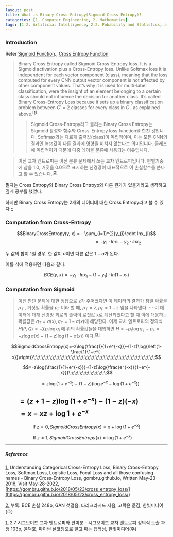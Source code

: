 ```yaml
---
layout: post
title: What is Binary Cross Entropy(Sigmoid Cross-Entropy)?
categories: [1. Computer Engineering, 2. Mathematics]
tags: [1.2. Artificial Intelligence, 2.2. Pobability and Statistics, a.b. Regression Problem]
---
```


### Introduction

Refer [Sigmoid Function](https://maizer2.github.io/1.%20computer%20engineering/2022/05/19/sigmoid-function.html)., [Cross Entropy Function](https://maizer2.github.io/1.%20computer%20engineering/2.%20mathematics/2022/05/15/Cross-Entropy.html)

> Binary Cross Entropy called Sigmoid Cross-Entropy loss. It is a Sigmoid activation plus a Cross-Entropy loss. Unlike Softmax loss it is independent for each vector component (class), meaning that the loss computed for every CNN output vector component is not affected by other component values. That’s why it is used for multi-label classification, were the insight of an element belonging to a certain class should not influence the decision for another class. It’s called Binary Cross-Entropy Loss because it sets up a binary classification problem between $C′=2$ classes for every class in $C$ , as explained above.<sup><a href="#footnote_1_1" name="footnote_1_2">[1]</a></sup>
>> Sigmoid Cross-Entropy라고 불리는 Binary Cross Entropy는 Sigmoid 활성화 함수와 Cross-Entropy loss function을 합친 것입니다. Softmax와는 다르게 출력값(class)이 독립적이며, 이는 모든 CNN의 결과인 loss값이 다른 결과에 영향을 미치지 않는다는 의미입니다. 클래스에 독립적이기 때문에 다중 레이블 분류에 사용되는 이유입니다.

> 이진 교차 엔트로피는 이진 분류 문제에서 쓰는 교차 엔트로피입니다. 판별기중에 참을 1.0, 거짓을 0.0으로 표시하는 신경망이 대표적으로 이 손실함수를 쓴다고 할 수 있습니다.<sup><a href="#footnote_2_1" name="footnote_2_2">[2]</a></sup>

필자는 Cross Entropy와 Binary Cross Entroyp와 다른 뭔가가 있을거라고 생각하고 깊게 공부를 했었다.

하지만 Binary Cross Entropy는 2개의 데이터데 대한 Cross Entropy라고 볼 수 있다 ;;

### Computation from Cross-Entropy

$$BinaryCrossEntropy(y, x) = - \sum_{i=1}^{2}y_{i}\cdot lnx_{i}$$
$$\;\;\;\;\;\;\;\;\;\;\;\;\;\;\;\;\;\;\;\;\;\;\;\;\;\;\;\;\;\;\;\;\;\;\;\;\;\;\;\;\;\;\;\;\;\;\;\;\;\;\;\;\;\;\ = - y_{1}\cdot lnx_{1} - y_{2}\cdot lnx_{2}$$

두 값의 합이 1일 경우, 한 값이 $a$이면 다른 값은 $1 - a$가 된다.

이를 식에 적용하면 다음과 같다.

$$BCE(y, x) = - y_{1}\cdot lnx_{1} - (1 - y_{1})\cdot ln(1 - x_{1})$$

### Computation from Sigmoid

> 이진 판단 문제에 대한 정답으로 z가 주어졌다면 이 데이터의 결과가 참일 확률을 $p_{T}$ , 거짓일 확률을 $p_{F}$ 이라 할 때, $p_{T} = z, p_{F}=1-z$ 임을 나타낸다. $\cdots$ 이 데이터에 대해 신경망 회로의 출력이 로짓값 x로 계산되었다고 할 때 이에 대응하는 확률값은 $q_{T}=\sigma(x), q_{F}=1-\sigma(x)$에 해당한다. 이제 교차 엔트로피의 정의식 $H(P,Q)=-\sum{p_{i}\log{q_{i}}}$ 에 위의 확률값들을 대입하면 $H=-p_{r}\log{q_{T}-p_{F}}=-z\log{\sigma(x)-(1-z)\log(1-\sigma(x))}$ 이다.<sup><a href="#footnote_3_1" name="footnote_3_2">[3]</a></sup>

$$SigmoidCrossEntropy(x)=-z\log{\frac{1}{1+e^{-x}}}-(1-z)\log{\left(1-\frac{1}{1+e^{-x}}\right)}\;\;\;\;\;\;\;\;\;\;\;\;\;\;\;\;\;\;\;\;\;\;\;\;\;\;\;\;\;\;\;\;\;\;\;\;\;\;\;\;\;\;\;\;\;$$

$$=-z\log{\frac{1}{1+e^{-x}}}-(1-z)\log{\frac{e^{-x}}{1+e^{-x}}}\;\;\;\;\;\;\;\;\;\;\;\;\;\;$$

$$\;\;\;\;\;\;=z\log{\left(1+e^{-x}\right)}-(1-z)\left(\log{e^{-x}}-\log{(1+e^{-x})}\right)$$

$$=(z+1-z)\log{(1+e^{-x})}-(1-z)(-x)\;\;\;\;\;\;\;\;\;\;$$
$$=x-xz+\log{1+e^{-x}}\;\;\;\;\;\;\;\;\;\;\;\;\;\;\;\;\;\;\;\;\;\;\;\;\;\;\;\;\;\;\;\;\;\;\;\;\;\;\;$$
---


$$\mathrm{If}\;z=0, SigmoidCrossEntropy(x)=x+\log{(1+e^{-x})}$$

$$\mathrm{If}\;z=1, SigmoidCrossEntropy(x)=\log{(1+e^{-x})}\;\;\;\;\;\;\;$$


---

##### Reference

<a href="#footnote_1_2" name="footnote_1_1">1.</a> Understanding Categorical Cross-Entropy Loss, Binary Cross-Entropy Loss, Softmax Loss, Logistic Loss, Focal Loss and all those confusing names - Binary Cross-Entropy Loss, gombru.github.io, Written May-23-2018,  Visit May-28-2022, [https://gombru.github.io/2018/05/23/cross_entropy_loss/](https://gombru.github.io/2018/05/23/cross_entropy_loss/)

<a href="#footnote_2_2" name="footnote_2_1">2.</a> 부록. BCE 손실 248p, GAN 첫걸음, 타리크라시드 지음, 고락윤 옮김, 한빛미디어(주)

<a href="#footnote_3_2" name="footnote_3_1">1.</a> 2.7 시그모이드 교차 엔트로피와 편미분 - 시그모이드 교차 엔트로피 정의식 도출 과정 103p, 윤덕호, 파이썬 날코딩으로 알고 짜는 딥러닝,  한빛미디어(주)
